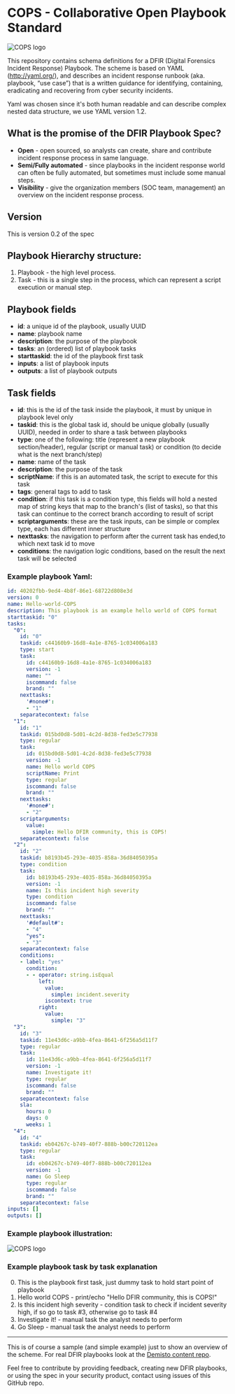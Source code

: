 # COPS - Collaborative Open Playbook Standard
![COPS logo](/images/cops-logo.png)


This repository contains schema definitions for a DFIR (Digital Forensics Incident Response) Playbook.
The scheme is based on YAML (http://yaml.org/), and describes an incident response runbook (aka. playbook, “use case”) that is a written guidance for identifying, containing, eradicating and recovering from cyber security incidents.

Yaml was chosen since it's both human readable and can describe complex nested data structure, we use YAML version 1.2.

## What is the promise of the DFIR Playbook Spec?
* **Open** - open sourced, so analysts can create, share and contribute incident response process in same language.
* **Semi/Fully automated** - since playbooks in the incident response world can often be fully automated, but sometimes must include some manual steps.
* **Visibility** - give the organization members (SOC team, management) an overview on the incident response process.

## Version
This is version 0.2 of the spec

## Playbook Hierarchy structure:
1. Playbook - the high level process.
2. Task - this is a single step in the process, which can represent a script execution or manual step.

## Playbook fields

* **id**: a unique id of the playbook, usually UUID
* **name**: playbook name
* **description**: the purpose of the playbook
* **tasks**: an (ordered) list of playbook tasks
* **starttaskid**: the id of the playbook first task
* **inputs**: a list of playbook inputs
* **outputs**: a list of playbook outputs

## Task fields
* **id**: this is the id of the task inside the playbook, it must by unique in playbook level only
* **taskid**: this is the global task id, should be unique globally (usually UUID), needed in order to share a task between playbooks
* **type**: one of the following: title (represent a new playbook section/header), regular (script or manual task) or condition (to decide what is the next branch/step)
* **name**: name of the task
* **description**: the purpose of the task
* **scriptName**: if this is an automated task, the script to execute for this task
* **tags**: general tags to add to task
* **condition**: if this task is a condition type, this fields will hold a nested map of string keys that map to the branch's (list of tasks), so that this task can continue to the correct branch according to result of script
* **scriptarguments**: these are the task inputs, can be simple or complex type, each has different inner structure
* **nexttasks**: the navigation to perform after the current task has ended,to which next task id to move
* **conditions**: the navigation logic conditions, based on the result the next task will be selected

### Example playbook Yaml:

``` yaml
id: 40202fbb-9ed4-4b8f-86e1-68722d808e3d
version: 0
name: Hello-world-COPS
description: This playbook is an example hello world of COPS format
starttaskid: "0"
tasks:
  "0":
    id: "0"
    taskid: c44160b9-16d8-4a1e-8765-1c034006a183
    type: start
    task:
      id: c44160b9-16d8-4a1e-8765-1c034006a183
      version: -1
      name: ""
      iscommand: false
      brand: ""
    nexttasks:
      '#none#':
      - "1"
    separatecontext: false
  "1":
    id: "1"
    taskid: 015bd0d8-5d01-4c2d-8d38-fed3e5c77938
    type: regular
    task:
      id: 015bd0d8-5d01-4c2d-8d38-fed3e5c77938
      version: -1
      name: Hello world COPS
      scriptName: Print
      type: regular
      iscommand: false
      brand: ""
    nexttasks:
      '#none#':
      - "2"
    scriptarguments:
      value:
        simple: Hello DFIR community, this is COPS!
    separatecontext: false
  "2":
    id: "2"
    taskid: b8193b45-293e-4035-858a-36d84050395a
    type: condition
    task:
      id: b8193b45-293e-4035-858a-36d84050395a
      version: -1
      name: Is this incident high severity
      type: condition
      iscommand: false
      brand: ""
    nexttasks:
      '#default#':
      - "4"
      "yes":
      - "3"
    separatecontext: false
    conditions:
    - label: "yes"
      condition:
      - - operator: string.isEqual
          left:
            value:
              simple: incident.severity
            iscontext: true
          right:
            value:
              simple: "3"
  "3":
    id: "3"
    taskid: 11e43d6c-a9bb-4fea-8641-6f256a5d11f7
    type: regular
    task:
      id: 11e43d6c-a9bb-4fea-8641-6f256a5d11f7
      version: -1
      name: Investigate it!
      type: regular
      iscommand: false
      brand: ""
    separatecontext: false
    sla:
      hours: 0
      days: 0
      weeks: 1
  "4":
    id: "4"
    taskid: eb04267c-b749-40f7-888b-b00c720112ea
    type: regular
    task:
      id: eb04267c-b749-40f7-888b-b00c720112ea
      version: -1
      name: Go Sleep
      type: regular
      iscommand: false
      brand: ""
    separatecontext: false
inputs: []
outputs: []
```

### Example playbook illustration:
![COPS logo](/images/Hello-world-COPS.png)

### Example playbook task by task explanation 
0. This is the playbook first task, just dummy task to hold start point of playbook
1. Hello world COPS - print/echo "Hello DFIR community, this is COPS!"
2. Is this incident high severity - condition task to check if incident severity high, if so go to task #3, otherwise go to task #4
3. Investigate it! - manual task the analyst needs to perform
4. Go Sleep - manual task the analyst needs to perform

------

This is of course a sample (and simple example) just to show an overview of the scheme.
For real DFIR playbooks look at the [Demisto content repo](https://github.com/demisto/content/tree/master/TestPlaybooks).

Feel free to contribute by providing feedback, creating new DFIR playbooks, or using the spec in your security product, contact using issues of this GitHub repo.
